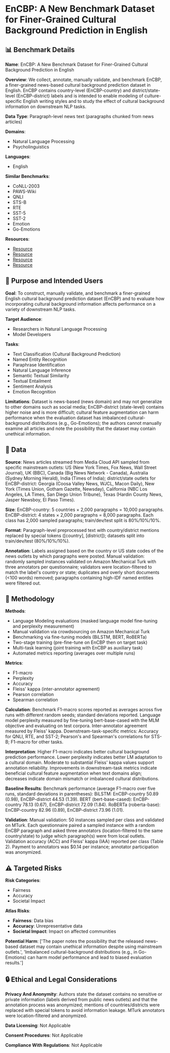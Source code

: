 # EnCBP: A New Benchmark Dataset for Finer-Grained Cultural Background Prediction in English

## 📊 Benchmark Details

**Name**: EnCBP: A New Benchmark Dataset for Finer-Grained Cultural Background Prediction in English

**Overview**: We collect, annotate, manually validate, and benchmark EnCBP, a finer-grained news-based cultural background prediction dataset in English. EnCBP contains country-level (EnCBP-country) and district/state-level (EnCBP-district) labels and is intended to enable modeling of culture-specific English writing styles and to study the effect of cultural background information on downstream NLP tasks.

**Data Type**: Paragraph-level news text (paragraphs chunked from news articles)

**Domains**:
- Natural Language Processing
- Psycholinguistics

**Languages**:
- English

**Similar Benchmarks**:
- CoNLL-2003
- PAWS-Wiki
- QNLI
- STS-B
- RTE
- SST-5
- SST-2
- Emotion
- Go-Emotions

**Resources**:
- [Resource](https://mediacloud.org/)
- [Resource](https://www.reddit.com/)
- [Resource](https://www.statista.com/statistics/325144/reddit-global-active-user-distribution/)
- [Resource](https://arxiv.org/abs/2203.14498)

## 🎯 Purpose and Intended Users

**Goal**: To construct, manually validate, and benchmark a finer-grained English cultural background prediction dataset (EnCBP) and to evaluate how incorporating cultural background information affects performance on a variety of downstream NLP tasks.

**Target Audience**:
- Researchers in Natural Language Processing
- Model Developers

**Tasks**:
- Text Classification (Cultural Background Prediction)
- Named Entity Recognition
- Paraphrase Identification
- Natural Language Inference
- Semantic Textual Similarity
- Textual Entailment
- Sentiment Analysis
- Emotion Recognition

**Limitations**: Dataset is news-based (news domain) and may not generalize to other domains such as social media; EnCBP-district (state-level) contains higher noise and is more difficult; cultural feature augmentation can harm performance when the evaluation dataset has imbalanced cultural-background distributions (e.g., Go-Emotions); the authors cannot manually examine all articles and note the possibility that the dataset may contain unethical information.

## 💾 Data

**Source**: News articles streamed from Media Cloud API sampled from specific mainstream outlets: US (New York Times, Fox News, Wall Street Journal), UK (BBC), Canada (Big News Network - Canada), Australia (Sydney Morning Herald), India (Times of India); district/state outlets for EnCBP-district: Georgia (Coosa Valley News, WJCL, Macon Daily), New York (Times Union, Gotham Gazette, Newsday), California (NBC Los Angeles, LA Times, San Diego Union Tribune), Texas (Hardin County News, Jasper Newsboy, El Paso Times).

**Size**: EnCBP-country: 5 countries × 2,000 paragraphs = 10,000 paragraphs. EnCBP-district: 4 states × 2,000 paragraphs = 8,000 paragraphs. Each class has 2,000 sampled paragraphs; train/dev/test split is 80%/10%/10%.

**Format**: Paragraph-level preprocessed text with country/district mentions replaced by special tokens ([country], [district]); datasets split into train/dev/test (80%/10%/10%).

**Annotation**: Labels assigned based on the country or US state codes of the news outlets by which paragraphs were posted. Manual validation: randomly sampled instances validated on Amazon Mechanical Turk with three annotators per questionnaire; validators were location-filtered to match the label's country or state; duplicates and overly short documents (<100 words) removed; paragraphs containing high-IDF named entities were filtered out.

## 🔬 Methodology

**Methods**:
- Language Modeling evaluations (masked language model fine-tuning and perplexity measurement)
- Manual validation via crowdsourcing on Amazon Mechanical Turk
- Benchmarking via fine-tuning models (BiLSTM, BERT, RoBERTa)
- Two-stage training (pre-fine-tune on EnCBP then on target task)
- Multi-task learning (joint training with EnCBP as auxiliary task)
- Automated metrics reporting (averages over multiple runs)

**Metrics**:
- F1-macro
- Perplexity
- Accuracy
- Fleiss' kappa (inter-annotator agreement)
- Pearson correlation
- Spearman correlation

**Calculation**: Benchmark F1-macro scores reported as averages across five runs with different random seeds; standard deviations reported. Language model perplexity measured by fine-tuning bert-base-cased with the MLM objective and evaluating on test corpora. Inter-annotator agreement measured by Fleiss' kappa. Downstream-task-specific metrics: Accuracy for QNLI, RTE, and SST-2; Pearson's and Spearman's correlations for STS-B; F1-macro for other tasks.

**Interpretation**: Higher F1-macro indicates better cultural background prediction performance. Lower perplexity indicates better LM adaptation to a cultural domain. Moderate to substantial Fleiss' kappa values support annotation reliability. Improvements in downstream-task metrics indicate beneficial cultural feature augmentation when text domains align; decreases indicate domain mismatch or imbalanced cultural distributions.

**Baseline Results**: Benchmark performance (average F1-macro over five runs, standard deviations in parentheses): BiLSTM: EnCBP-country 50.89 (0.98), EnCBP-district 44.53 (1.39). BERT (bert-base-cased): EnCBP-country 78.13 (0.67), EnCBP-district 72.09 (1.84). RoBERTa (roberta-base): EnCBP-country 82.96 (0.89), EnCBP-district 73.96 (1.01).

**Validation**: Manual validation: 50 instances sampled per class and validated on MTurk. Each questionnaire paired a sampled instance with a random EnCBP paragraph and asked three annotators (location-filtered to the same country/state) to judge which paragraph(s) were from local outlets. Validation accuracy (ACC) and Fleiss' kappa (IAA) reported per class (Table 2). Payment to annotators was $0.14 per instance; annotator participation was anonymized.

## ⚠️ Targeted Risks

**Risk Categories**:
- Fairness
- Accuracy
- Societal Impact

**Atlas Risks**:
- **Fairness**: Data bias
- **Accuracy**: Unrepresentative data
- **Societal Impact**: Impact on affected communities

**Potential Harm**: ['The paper notes the possibility that the released news-based dataset may contain unethical information despite using mainstream outlets.', 'Imbalanced cultural-background distributions (e.g., in Go-Emotions) can harm model performance and lead to biased evaluation results.']

## 🔒 Ethical and Legal Considerations

**Privacy And Anonymity**: Authors state the dataset contains no sensitive or private information (labels derived from public news outlets) and that the annotation process was anonymized; mentions of countries/districts were replaced with special tokens to avoid information leakage. MTurk annotators were location-filtered and anonymized.

**Data Licensing**: Not Applicable

**Consent Procedures**: Not Applicable

**Compliance With Regulations**: Not Applicable
